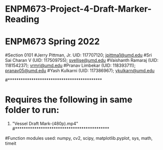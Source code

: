 # ENPM673-Project-4-Draft-Marker-Reading

# ENPM673 Spring 2022
#Section 0101
#Jerry Pittman, Jr. UID: 117707120; jpittma1@umd.edu
#Sri Sai Charan V (UID: 117509755); svellise@umd.edu
#Vaishanth Ramaraj (UID: 118154237); vrmrj@umd.edu
#Pranav Limbekar (UID: 118393711); pranav05@umd.edu
#Yash Kulkarni (UID: 117386967); ykulkarn@umd.edu

#********************************************
# Requires the following in same folder to run:
1) "Vessel Draft Mark-(480p).mp4"
#********************************************

#Function modules used: numpy, cv2, scipy, matplotlib.pyplot, sys, math, timeit